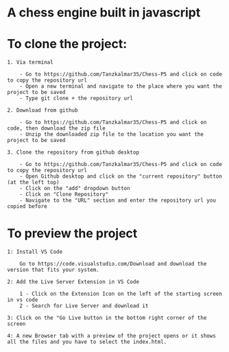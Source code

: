 # A chess engine built in javascript
 
# To clone the project:

    1. Via terminal

        - Go to https://github.com/Tanzkalmar35/Chess-P5 and click on code to copy the repository url
        - Open a new terminal and navigate to the place where you want the project to be saved
        - Type git clone + the repository url

    2. Download from github

        - Go to https://github.com/Tanzkalmar35/Chess-P5 and click on code, then download the zip file
        - Unzip the downloaded zip file to the location you want the project to be saved

    3. Clone the repository from github desktop

        - Go to https://github.com/Tanzkalmar35/Chess-P5 and click on code to copy the repository url
        - Open Github desktop and click on the "current repository" button (at the left top)
        - Click on the "add" dropdown button
        - Click on "Clone Repository" 
        - Navigate to the "URL" section and enter the repository url you copied before

# To preview the project

    1: Install VS Code

        Go to https://code.visualstudio.com/Download and download the version that fits your system.

    2: Add the Live Server Extension in VS Code

        1 - Click on the Extension Icon on the left of the starting screen in vs code
        2 - Search for Live Server and download it

    3: Click on the "Go Live button in the bottom right corner of the screen

    4: A new Browser tab with a preview of the project opens or it shows all the files and you have to select the index.html.

